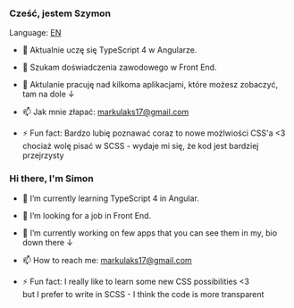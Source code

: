 ### Cześć, jestem Szymon
Language: <a href="#en">EN</a>

- 🌱 Aktualnie uczę się TypeScript 4 w Angularze.
- 👯 Szukam doświadczenia zawodowego w Front End.
- 🔭 Aktulanie pracuję nad kilkoma aplikacjami, które możesz zobaczyć, tam na dole ↓

- 📫 Jak mnie złapać: <a href="mailto:markulaks17@gmail.com">markulaks17@gmail.com</a>
- ⚡ Fun fact: Bardzo lubię poznawać coraz to nowe możlwiości CSS'a <3<br>
chociaż wolę pisać w SCSS - wydaje mi się, że kod jest bardziej przejrzysty

<h3 id="en"> Hi there, I'm Simon</h3>

- 🌱 I’m currently learning TypeScript 4 in Angular.
- 👯 I’m looking for a job in Front End.
- 🔭 I’m currently working on few apps that you can see them in my, bio down there ↓

- 📫 How to reach me: <a href="mailto:markulaks17@gmail.com">markulaks17@gmail.com</a>
- ⚡ Fun fact: I really like to learn some new CSS possibilities <3<br>
but I prefer to write in SCSS - I think the code is more transparent

